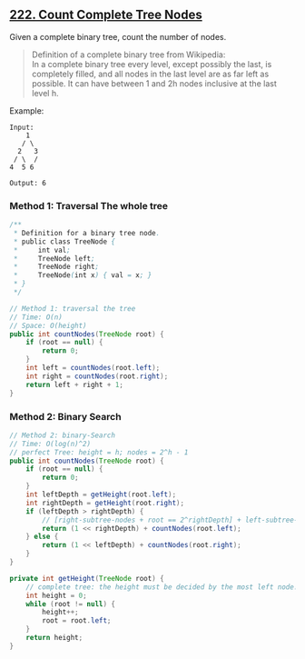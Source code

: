 ## [222. Count Complete Tree Nodes](https://leetcode.com/problems/count-complete-tree-nodes/)

Given a complete binary tree, count the number of nodes.

>Definition of a complete binary tree from Wikipedia:  
In a complete binary tree every level, except possibly the last, is completely filled, and all nodes in the last level are as far left as possible. It can have between 1 and 2h nodes inclusive at the last level h.

Example:
```
Input: 
    1
   / \
  2   3
 / \  /
4  5 6

Output: 6
```

### Method 1: Traversal The whole tree
```java
/**
 * Definition for a binary tree node.
 * public class TreeNode {
 *     int val;
 *     TreeNode left;
 *     TreeNode right;
 *     TreeNode(int x) { val = x; }
 * }
 */

// Method 1: traversal the tree
// Time: O(n)
// Space: O(height)
public int countNodes(TreeNode root) {
    if (root == null) {
        return 0;
    }
    int left = countNodes(root.left);
    int right = countNodes(root.right);
    return left + right + 1;
}

```

### Method 2: Binary Search
```java
// Method 2: binary-Search
// Time: O(log(n)^2)
// perfect Tree: height = h; nodes = 2^h - 1
public int countNodes(TreeNode root) {
    if (root == null) {
        return 0;
    }
    int leftDepth = getHeight(root.left);
    int rightDepth = getHeight(root.right);
    if (leftDepth > rightDepth) {
        // [right-subtree-nodes + root == 2^rightDepth] + left-subtree-nodes
        return (1 << rightDepth) + countNodes(root.left);
    } else {
        return (1 << leftDepth) + countNodes(root.right);
    }
}

private int getHeight(TreeNode root) {
    // complete tree: the height must be decided by the most left node!
    int height = 0;
    while (root != null) {
        height++;
        root = root.left;
    }
    return height;
}
```
